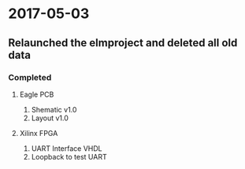 # 2017-05-03
## Relaunched the elmproject and deleted all old data

### Completed
1. Eagle PCB
	1. Shematic v1.0
	2. Layout v1.0

2. Xilinx FPGA
	1. UART Interface VHDL
	2. Loopback to test UART
